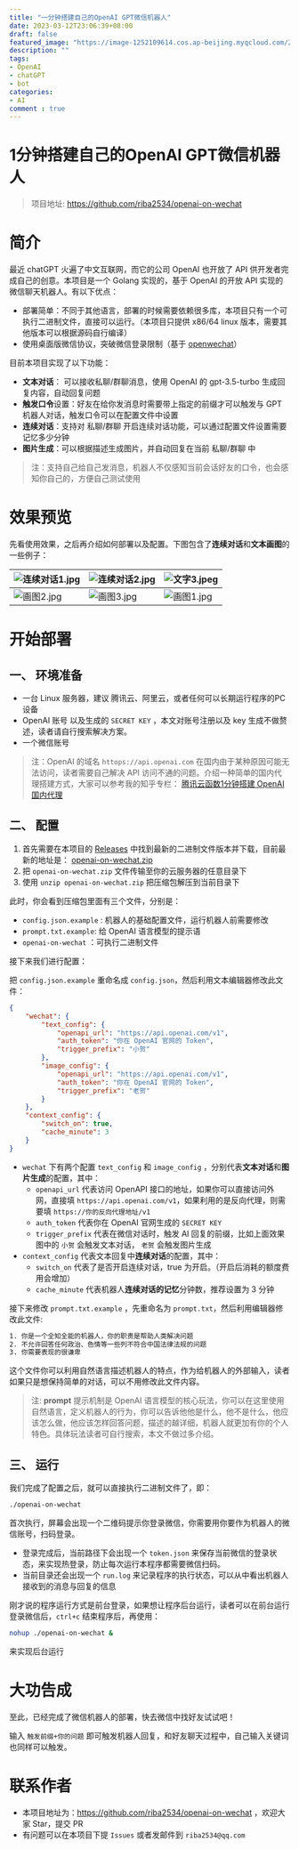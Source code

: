 ```yaml
---
title: "一分钟搭建自己的OpenAI GPT微信机器人"
date: 2023-03-12T23:06:39+08:00
draft: false
featured_image: "https://image-1252109614.cos.ap-beijing.myqcloud.com/2023/03/09/64096b5ba7bf6.jpg"
description: ""
tags:
- OpenAI
- chatGPT
- bot
categories:
- AI
comment : true
---
```


# 1分钟搭建自己的OpenAI GPT微信机器人

> 项目地址: https://github.com/riba2534/openai-on-wechat

# 简介

最近 chatGPT 火遍了中文互联网，而它的公司 OpenAI 也开放了 API 供开发者完成自己的创意。本项目是一个 Golang 实现的，基于 OpenAI 的开放 API 实现的微信聊天机器人。有以下优点：

- 部署简单：不同于其他语言，部署的时候需要依赖很多库，本项目只有一个可执行二进制文件，直接可以运行。（本项目只提供 x86/64 linux 版本，需要其他版本可以根据源码自行编译）
- 使用桌面版微信协议，突破微信登录限制（基于 [openwechat](https://github.com/eatmoreapple/openwechat)）

目前本项目实现了以下功能：

- **文本对话**： 可以接收私聊/群聊消息，使用 OpenAI 的 gpt-3.5-turbo 生成回复内容，自动回复问题
- **触发口令**设置：好友在给你发消息时需要带上指定的前缀才可以触发与 GPT 机器人对话，触发口令可以在配置文件中设置
- **连续对话**：支持对 私聊/群聊 开启连续对话功能，可以通过配置文件设置需要记忆多少分钟
- **图片生成**：可以根据描述生成图片，并自动回复在当前 私聊/群聊 中

> 注：支持自己给自己发消息，机器人不仅感知当前会话好友的口令，也会感知你自己的，方便自己测试使用

# 效果预览

 先看使用效果，之后再介绍如何部署以及配置。下图包含了**连续对话**和**文本画图**的一些例子：

| ![连续对话1.jpg](https://image-1252109614.cos.ap-beijing.myqcloud.com/2023/03/12/640dd478ddca6.jpg) | ![连续对话2.jpg](https://image-1252109614.cos.ap-beijing.myqcloud.com/2023/03/12/640dd47782e95.jpg) | ![文字3.jpeg](https://image-1252109614.cos.ap-beijing.myqcloud.com/2023/03/12/640dd6d26b6b9.jpeg) |
| ------------------------------------------------------------ | ------------------------------------------------------------ | ------------------------------------------------------------ |
| ![画图2.jpg](https://image-1252109614.cos.ap-beijing.myqcloud.com/2023/03/12/640dd477ea8be.jpg) | ![画图3.jpg](https://image-1252109614.cos.ap-beijing.myqcloud.com/2023/03/12/640dd478bf6dd.jpg) | ![画图1.jpg](https://image-1252109614.cos.ap-beijing.myqcloud.com/2023/03/12/640dd4794bfea.jpg) |

# 开始部署

## 一、 环境准备

- 一台 Linux 服务器，建议 腾讯云、阿里云，或者任何可以长期运行程序的PC设备
- OpenAI 账号 以及生成的 `SECRET KEY` ，本文对账号注册以及 key 生成不做赘述，读者请自行搜索解决方案。
- 一个微信账号

> 注：OpenAI 的域名 `httops://api.openai.com` 在国内由于某种原因可能无法访问，读者需要自己解决 API 访问不通的问题。介绍一种简单的国内代理搭建方式，大家可以参考我的知乎专栏： [腾讯云函数1分钟搭建 OpenAI 国内代理](https://zhuanlan.zhihu.com/p/612576046)

## 二、 配置

1. 首先需要在本项目的 [Releases](https://github.com/riba2534/openai-on-wechat/releases) 中找到最新的二进制文件版本并下载，目前最新的地址是： [openai-on-wechat.zip](https://github.com/riba2534/openai-on-wechat/releases/download/V1.1/openai-on-wechat.zip)
2. 把 `openai-on-wechat.zip` 文件传输至你的云服务器的任意目录下
3. 使用 `unzip openai-on-wechat.zip` 把压缩包解压到当前目录下

此时，你会看到压缩包里面有三个文件，分别是：

- `config.json.example` : 机器人的基础配置文件，运行机器人前需要修改
- `prompt.txt.example`: 给 OpenAI 语言模型的提示语
- `openai-on-wechat` ：可执行二进制文件

接下来我们进行配置：

把 `config.json.example` 重命名成 `config.json`，然后利用文本编辑器修改此文件：

```json
{
    "wechat": {
        "text_config": {
            "openapi_url": "https://api.openai.com/v1",
            "auth_token": "你在 OpenAI 官网的 Token",
            "trigger_prefix": "小贺"
        },
        "image_config": {
            "openapi_url": "https://api.openai.com/v1",
            "auth_token": "你在 OpenAI 官网的 Token",
            "trigger_prefix": "老贺"
        }
    },
    "context_config": {
        "switch_on": true,
        "cache_minute": 3
    }
}
```

- `wechat` 下有两个配置 `text_config` 和 `image_config` ，分别代表**文本对话**和**图片生成**的配置，其中：
  - `openapi_url` 代表访问 OpenAPI 接口的地址，如果你可以直接访问外网，直接填 `https://api.openai.com/v1`，如果利用的是反向代理，则需要填 `https://你的反向代理地址/v1`
  - `auth_token` 代表你在 OpenAI 官网生成的 `SECRET KEY`
  - `trigger_prefix` 代表在微信对话时，触发 AI 回复的前缀，比如上面效果图中的 `小贺` 会触发文本对话， `老贺` 会触发图片生成
- `context_config` 代表文本回复中**连续对话**的配置，其中：
  - `switch_on` 代表了是否开启连续对话，true 为开启。（开启后消耗的额度费用会增加）
  - `cache_minute` 代表机器人**连续对话的记忆**分钟数，推荐设置为 3 分钟



接下来修改 `prompt.txt.example` ，先重命名为 `prompt.txt`，然后利用编辑器修改此文件:

```txt
1. 你是一个全知全能的机器人，你的职责是帮助人类解决问题
2. 不允许回答任何政治、色情等一些列不符合中国法律法规的问题
3. 你需要表现的很谦卑
```

这个文件你可以利用自然语言描述机器人的特点，作为给机器人的外部输入，读者如果只是想保持简单的对话，可以不用修改此文件内容。

> 注: **prompt** 提示机制是 OpenAI 语言模型的核心玩法，你可以在这里使用自然语言，定义机器人的行为，你可以告诉他他是什么，他不是什么，他应该怎么做，他应该怎样回答问题，描述的越详细，机器人就更加有你的个人特色。具体玩法读者可自行搜索，本文不做过多介绍。

## 三、 运行

我们完成了配置之后，就可以直接执行二进制文件了，即：

```bash
./openai-on-wechat
```

首次执行，屏幕会出现一个二维码提示你登录微信，你需要用你要作为机器人的微信账号，扫码登录。

- 登录完成后，当前路径下会出现一个 `token.json` 来保存当前微信的登录状态，来实现热登录，防止每次运行本程序都需要微信扫码。
- 当前目录还会出现一个 `run.log` 来记录程序的执行状态，可以从中看出机器人接收到的消息与回复的信息

刚才说的程序运行方式是前台登录，如果想让程序后台运行，读者可以在前台运行登录微信后，`ctrl+c` 结束程序后，再使用：

```bash
nohup ./openai-on-wechat &
```

来实现后台运行

# 大功告成

至此，已经完成了微信机器人的部署，快去微信中找好友试试吧！

输入 `触发前缀+你的问题` 即可触发机器人回复，和好友聊天过程中，自己输入关键词也同样可以触发。

# 联系作者

- 本项目地址为：https://github.com/riba2534/openai-on-wechat ，欢迎大家 Star，提交 PR
- 有问题可以在本项目下提 `Issues` 或者发邮件到 `riba2534@qq.com`

